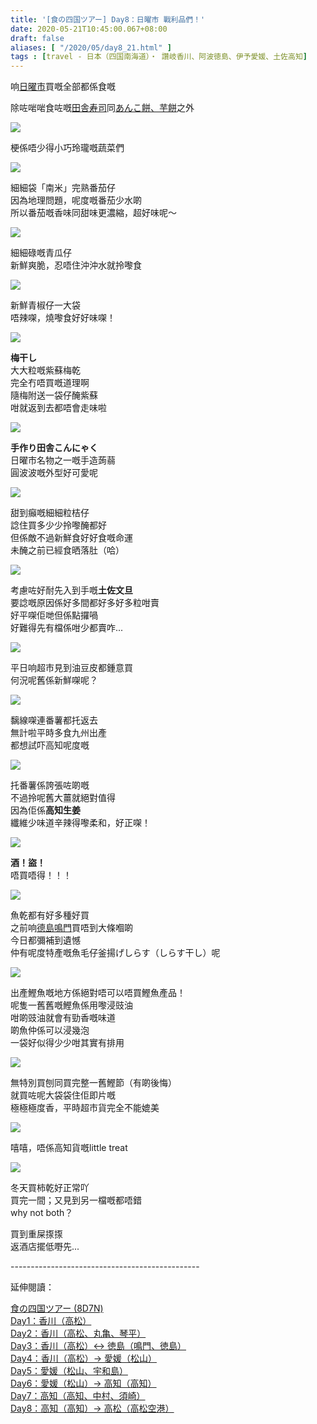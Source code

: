 ```yaml
---
title: '[食の四国ツアー] Day8：日曜市 戰利品們！'
date: 2020-05-21T10:45:00.067+08:00
draft: false
aliases: [ "/2020/05/day8_21.html" ]
tags : [travel - 日本（四国南海道）・ 讚岐香川、阿波徳島、伊予愛媛、土佐高知]
---
```


响[日曜市](https://www.hidie.net/2020/05/day8.html)買嘅全部都係食嘅

除咗啱啱食咗嘅[田舎寿司](https://www.hidie.net/2020/05/day8_20.html)同[あんこ餅、芋餅](https://www.hidie.net/2020/05/day8_23.html)之外

![](https://zno7tw.ch.files.1drv.com/y4mEXWD-igTSv4pXURiPwt87BPVjs5rwpW7rPUVXrsn6wuJxba5y2Pi-_r57O9xAH5VWzIisfxM5Ugo7rUA8mqIlF4Svhtpd2uO-tf95s6UEKxHAD1teeDcd8x7QeJXXRP7ZtJNwWvaak7EmBe3d6lN8j_2pCVHIQhIaGEwNbnxBEzUi6NLBeMuHwnObkLHGzEI464J26tCdpdLBrWCMFb4NA?width=660&height=372&cropmode=none)

梗係唔少得小巧玲瓏嘅蔬菜們

![](https://znpatw.ch.files.1drv.com/y4mjZjyV1zrJRvXdE21t1mryqwxNf4gVMvp2mo4uczBzE_XZjAtf6CoTweMX_jsfPf_jaROk7lmedX2Vsm1uPmR_Yyc-cSoE9XbrvDDQ5njOZ1G7_mI2Fg2dUz2Ze0CFVW-EPwYP_bthyMB5OuWsdWLuxTRbGBA_vHxkeTBZMCRddW5ipfsXZrlupqssa2n7-9avSY2VGaTYEsB88t9qJ-U2A?width=660&height=372&cropmode=none)

細細袋「南米」完熟番茄仔 \
因為地理問題，呢度嘅番茄少水啲 \
所以番茄嘅香味同甜味更濃縮，超好味呢～

![](https://xnosfq.ch.files.1drv.com/y4mvJfOiEZs9wWLSsE-9fo-Gb25HzqleBoeeDmSii76luTda72Ji2zHDK7cR9EbPZUrAbCbgh9x1L_-IhPhqmdLeS7bQCWkrCCjUBcpDY-7vNVdFrb8K11BKOykflPiNVxksiduCHSR0xOQWGPWB8MmvM_5nny1PI2o8XV839ClL8r8SHAkDfayaGma7pbmLWi8x692JthQe9HjPgVNa88uRQ?width=660&height=372&cropmode=none)

細細碌嘅青瓜仔 \
新鮮爽脆，忍唔住沖沖水就拎嚟食

![](https://xnorfq.ch.files.1drv.com/y4mKVS2yUSEkgCI984_F596xXekRdaytASY98aW2GO_ZHMh7ilRvj2sSRWXp2r7sOqlzP7pF-TREei_VKKcsWxl3Qm-Je8btNz6ldcOWoqoU6GoxCZOMbcrTSpDGcE_4ch4X00upIJ8dcYkYLfsLHhkpD8DeR2cth-JUgsBRbzuBbSvVhqrxL2RX_H8RZ-uw9peYFd9Y_I_QwaVr2ZW1kbxug?width=660&height=372&cropmode=none)

新鮮青椒仔一大袋 \
唔辣㗎，燒嚟食好好味㗎！

![](https://znoptw.ch.files.1drv.com/y4m48c0iiBPk5Crtj2xm_z7Smq3L5nEViIG2Bz3VWKP0oNMVGFZMJM0mwre9W3GLSnC3O7wVjQJrXoWFr42q7p3XAyWQaANR-10MFxHSqBzd62TWHUEbzJmbvaDmha4SBmwVplEr0RsRQcHu8iZ7nAfb_lE0iTKRlPBrLpwvkgS1_N3rNPNVavITFMhB383kchFaoj6A2BeFnFoMVSHUWzFfQ?width=660&height=372&cropmode=none)

**梅干し** \
大大粒嘅紫蘇梅乾 \
完全冇唔買嘅道理啊 \
隨梅附送一袋仔醃紫蘇 \
咁就返到去都唔會走味啦

![](https://zno9tw.ch.files.1drv.com/y4mwFyYU8ALupauoyCw5HQDUaLmGcrpUEZdiG7xDBtX2rQOZYdfefgsqNNdpyJC7qiiVRYJEAoJTnf67XsmowBo1NFZ5UTivdCCIUDNB_EhFwNkPoAeFsTTEmuugxU7XsQ1ja1EL5vVdlUpuecZ3r3Cx5hxetyqlzdzjKEOzGLhXkHE6axJs3nCE7hl3e2NfFgXUCsRmpM_ZPVmVdS50Nba-w?width=660&height=372&cropmode=none)

**手作り田舎こんにゃく** \
日曜市名物之一嘅手造蒟蒻 \
圓波波嘅外型好可愛呢

![](https://zno8tw.ch.files.1drv.com/y4mYz9kSQ2HznQ8Wj5KNb-sQxqWG0wPojqMpmE6MsIYikFdWBy61q5rnlDvMSiiInLs0gopZLPveWat3V3K-pHvI9xHS1J9Y2VvFFOClJha-lQstT5QNU2H_NWqyQbMAVv8O66C8vjrpqdRN-AGMth7lMe3u8Vl6ckNdS3njBaoxF1Gz7XKhJ6mvgy5MSxFoqS3DvHDvfii07yHaafHAVcG6g?width=660&height=372&cropmode=none)

甜到癲嘅細細粒桔仔 \
諗住買多少少拎嚟醃都好 \
但係敵不過新鮮食好好食嘅命運 \
未醃之前已經食晒落肚（哈）

![](https://zxpatw.ch.files.1drv.com/y4mbtdnhAfRU9F_pgj80PA47cIGcNsHcHO7rqTKpkvW1hvhhJVct3SjOJBpmrG_kX3RRZtOFhilE4BmlGq9rrGMhCasAXq99NFltR67y013NX5yU8lHo4cwL69MqXMGGsic1qjhwhFPuyk7kr4phlnmcKzR9h0UzYHyFNKw5dmwi49seosP-JYZ95yLShzKZ3xsh03z_slY6KrDcYOy7gyILg?width=660&height=372&cropmode=none)

考慮咗好耐先入到手嘅**土佐文旦** \
要諗嘅原因係好多間都好多好多粒咁賣 \
好平㗎佢哋但係點攞喎 \
好難得先有檔係咁少都賣咋...

![](https://zxpbtw.ch.files.1drv.com/y4m-nfJHSEd4sWpD5pnREaTDIQ9N53_sQErS0LJAcLtrXV0qUK3FSWhq-XiOP5-e7TUy_QUDYjyvErqiz26Q_89_6C4w6o4jhOIMSYE6aSoDnLmGGeTFcbb652XCuYUbSUxRZ2wLHsjaU3bOdhoId-mAv6rBOKMJ2RyoSKP7B3V7LGRCFEwKZFSXfLKrlaoHjEVL4xK9Uw-wVfx8uxkYVEExg?width=660&height=372&cropmode=none)

平日响超市見到油豆皮都鍾意買 \
何況呢舊係新鮮㗎呢？

![](https://zxpctw.ch.files.1drv.com/y4mxbremBi5A6sgyeX6fl9ElIrCUue7adM_2x_QFQEiCevNAoSvcssrEK-g6EjwA5rgaBuKIGd3VdparAG3EgiSdGhvoZUcbhrPZuW6phPT2xLpVtExVtLBdEKfU3IRCiYtrGOPabflbYLPz4bRhVOheSQ77lV0RfsuOYboBJNRhGc0jELxy2XmpZeKtreLVeS5n0gPqB0hOxo-W5J4AYIgKw?width=660&height=372&cropmode=none)

黐線㗎連番薯都托返去 \
無計啦平時多食九州出產 \
都想試吓高知呢度嘅

![](https://zxo9tw.ch.files.1drv.com/y4m1f_GToPOrt1q8_5qJj-zbfG3gFcvAfLIZh5to8Lcwvo115dixXPeaCWOrRN37M7-r4LWiaDYFON1spL2QouqS_ur3ISAUJkl_f3mA8HXVL98O9Av6EinEtTewbJqYz8lHofZUsUTmWYvvPp2PE36bm_NEu4Stw3nEbLfop-AQeCLqGPUUbndKPZireMS_IG30xWUN45VQekcfaYCuuElNg?width=660&height=372&cropmode=none)

托番薯係誇張咗啲嘅 \
不過拎呢舊大薑就絕對值得 \
因為佢係**高知生姜** \
纖維少味道辛辣得嚟柔和，好正㗎！

![](https://zxpdtw.ch.files.1drv.com/y4mDRiAzLlCgl1v2JsH-LYaroz6zYvGAIN85r3Eqt3HN1BvN8cONCKiuuDayVw436DHj94uP6OLsK8aNQT0mleJN2H-092GKTBBy9eWUGzpBEKF46elaTQCh4Pdbvnuu2J2zoxw1Jh-r1OLV3zvs6hGxjX1Yg4UpkVtN2Bipa-C-VKAu_WJiUCVJJ3JVEFODTRDODjqe_gj6W-v95JelosFTA?width=372&height=660&cropmode=none)

**酒！盜！** \
唔買唔得！！！

![](https://zxoptw.ch.files.1drv.com/y4mmtpgwjutW0A73J6CjaHBuHhYN1WOu9aVAjE9g8kAVNJmL_SRKw-hv6El5jOGVDQdsgyGpS7Da7qXErbDTqqdfhvcTkjavDlypFfl24b9WuiOgbCMwv7gUpq_U3e_Ff_3QBkSby00FiRq7qf_22wpG9RbmsQqnf4r7a-xkthNfNO8Or8Bl0F_4rBvQHuEUSZFk-vocMjZR-pMlOu-gh4rdA?width=660&height=372&cropmode=none)

魚乾都有好多種好買 \
之前响[德島鳴門](https://www.hidie.net/2020/04/day3_69.html)買唔到大條嗰啲 \
今日都彌補到遺憾 \
仲有呢度特產嘅魚毛仔釜揚げしらす（しらす干し）呢

![](https://zxoqtw.ch.files.1drv.com/y4m0knw0GzXz0_BqayC6_lR_5H7PkandkJfkyEudTHHo49K1ddaUshzJxLIkndsksoTodTzPja88Q09K3P441kDIFPa193pm1qhAywLJK4EZ8wUPNbOWGUhfIwXa0ZarVCIWmSkHeT-mgm-R8qcRPUczi36z6-sHloHJB82YopBTJdenhaeOOWygHwYLMXkRoKoQTu-EhX6EUhyckl4FyaCFg?width=660&height=372&cropmode=none)

出產鰹魚嘅地方係絕對唔可以唔買鰹魚產品！ \
呢隻一舊舊嘅鰹魚係用嚟浸豉油 \
咁啲豉油就會有勁香嘅味道 \
啲魚仲係可以浸幾泡 \
一袋好似得少少咁其實有排用

![](https://zxo7tw.ch.files.1drv.com/y4mJY7LA4guSgLwMe6WUidSbKC86YPAt2Ken1le86qOHNU80UuwSVWe995uZhofMuL55K_fFJMrawDEXj8x6--V5jIndkenP2Xh1rE4CoJs4VmeMKj0eKyn-tYqa1tytFQscgbkVKQM4pL7QzUW_fmK_P1bcLZFeleIANhCTmGF6lYgvDlkjgLLlLBsFhUjy1_jbZ4IBKSrGuSz_zwh5KUKxw?width=660&height=372&cropmode=none)

無特別買刨同買完整一舊鰹節（有啲後悔） \
就買咗呢大袋袋住佢即片嘅 \
極極極度香，平時超市貨完全不能媲美

![](https://zxo6tw.ch.files.1drv.com/y4mVH741BecEpzaMlROu5oD05VIp5WEyxIPiwNug_5fQg7XbgwDNld_dIuYy8ZhlqLpYtI6LbHjEP3lpvE3YGarlNuXR0FaC9M81312EqFsv7Cp7O5bPRrDP1P7Ub0YeJ4dgMaK9KBll05NK6JP57qBtHLRSWdHjsH8VR53iIkUKw5nIq4KB_X7XYUyRUEdgadWYnRN6JURMMDAdAvYrzMVlQ?width=660&height=372&cropmode=none)

嘻嘻，唔係高知貨嘅little treat

![](https://zxo8tw.ch.files.1drv.com/y4mkI3aw12g5KRlDLG26klqykF682ebZH7XeEgIT9_AGuBJGHrYzQRWYmhaF1YThV1hJrv3-OZkG5AQ4Ne5cq7bkK_Mn97ipXj0ctlNj_gPE6ajhudyosIemOQWeyNTiBUSVH0CvcqNIgvnXfPKJ-eqqPd2pVKiyfyDjAPe5Zb6SGJdlkzyiMdRz4EB0fXZPM6jAom9YzSMmbe9H0acD0iKMg?width=660&height=372&cropmode=none)

冬天買柿乾好正常吖 \
買完一間；又見到另一檔嘅都唔錯 \
why not both？

  

買到重屎揼揼   \
返酒店擺低嘢先...

  

\-----------------------------------------------  
  

延伸閱讀：

[食の四国ツアー (8D7N)](https://www.hidie.net/2020/05/8d7n.html)  
[Day1：香川（高松）](https://www.hidie.net/2017/08/day1.html)  
[Day2：香川（高松、丸亀、琴平）](https://www.hidie.net/2017/08/day2.html)  
[Day3：香川（高松）↔ 徳島（鳴門、徳島）](https://www.hidie.net/2017/08/day3.html)  
[Day4：香川（高松）→ 愛媛（松山）](https://www.hidie.net/2017/08/day4.html)  
[Day5：愛媛（松山、宇和島）](https://www.hidie.net/2017/08/day5.html)  
[Day6：愛媛（松山）→ 高知（高知）](https://www.hidie.net/2017/08/day6.html)  
[Day7：高知（高知、中村、須崎）](https://www.hidie.net/2017/08/day7.html)  
[Day8：高知（高知）→ 高松（高松空港）](https://www.hidie.net/2017/08/day8.html)